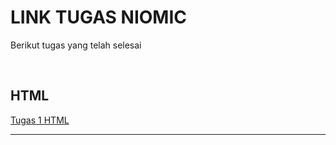 <!ODCTYPE html>
<html>
  <body>
    <h1>LINK TUGAS NIOMIC</h1>
    <p>Berikut tugas yang telah selesai</p>
    <br>
    <h2>HTML</h2>
    <a href="https://github.com/simonfredy/tugas_1_html.git">Tugas 1 HTML</a>
    <hr>
  </body>
